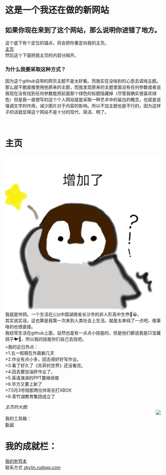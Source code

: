 # 这是一个我还在做的新网站 

## 如果你现在来到了这个网站，那么说明你进错了地方。
 这个底下有个定位的锚点，将会把你重定向我的主页。 <br/>
[主页](#主页) <br/>
然后这个下面把我主页的内容分隔开。 <br/>

### 为什么我要采取这种方式？
因为这个github自带的网页主题不是太好看。而我实在没啥别的心思去调戏主题。那么就干脆直接使用他原来的主题，而我发现原来的主题里面没有任何参数或者说我现在没有找到任何参数能把前面那个绿色的标题隐藏掉（尽管我确实很喜欢绿色）但是我一直想写的这个个人网站就是采取一种艺术中的留白的概念，也就是说强调文字的作用，减少图片对于内容的影响。所以不加主题也是不行的，因为这样子的话就显得这个网站不是十分的现代、简洁、明了。

&nbsp;
&nbsp;
&nbsp;
&nbsp;
&nbsp;
&nbsp;

# 主页
<img align="left" src="https://raw.githubusercontent.com/Zhouseeie/my-profiles/main/profile%20photo/Image%20classification/Zhouseeie.jpg"/>
我就是帅鸽。一个生活在🇨🇳中国湖南省长沙市的非人形高中生😳🤭😀。<br/>其实说实话，这也算是我第一次来到人类社会上生活。就是太单纯了一点吧，做事啥的也很直接。<br/>
我经常生活在github上面，自然也是有一点点小技能的，但是他们都说我是只宝藏鸽子🐦🦆，所以我的技能你们自己去找吧。<br/>
>我的近日热点： <br/>
>1.五一假期在外面躺几天 <br/>
>2.作业有点小多，回去得好好写作业。 <br/>
>3.看了好久了《苏菲的世界》还没看完。 <br/>
>4.回去要加油肝作业了。 <br/>
>5.英语演讲的PPT要继续做 <br/>
>6.毕方又要上新了 <br/>
>7.5月3号陪那两位帅哥去打XBOX <br/>
>8.青竹湖教育集团成立了 <br/>

*主页的大图:* <br/>
<img align="right" src="_post/photos/1.jpg"/> <br/>
我的工具箱： <br/>
[新闻](tophub.today "新闻") <br/>
# 我的成就栏：
[我的弥笃本](_post/midu.md "弥笃") <br/>
联系方式 zkylin.ru@qq.com
